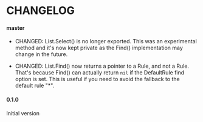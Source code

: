 # CHANGELOG

#### master

- CHANGED: List.Select() is no longer exported. This was an experimental method and it's now kept private as the Find() implementation may change in the future.

- CHANGED: List.Find() now returns a pointer to a Rule, and not a Rule. That's because Find() can actually return `nil` if the DefaultRule find option is set. This is useful if you need to avoid the fallback to the default rule "*".

#### 0.1.0

Initial version

